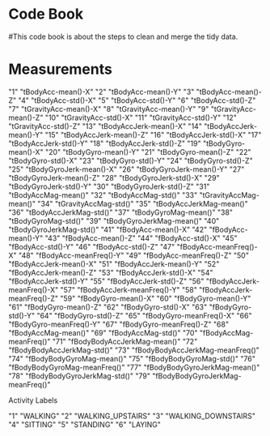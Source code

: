 # Code Book

#This code book is about the steps to clean and merge the tidy data.

# Measurements

"1" "tBodyAcc-mean()-X"
"2" "tBodyAcc-mean()-Y"
"3" "tBodyAcc-mean()-Z"
"4" "tBodyAcc-std()-X"
"5" "tBodyAcc-std()-Y"
"6" "tBodyAcc-std()-Z"
"7" "tGravityAcc-mean()-X"
"8" "tGravityAcc-mean()-Y"
"9" "tGravityAcc-mean()-Z"
"10" "tGravityAcc-std()-X"
"11" "tGravityAcc-std()-Y"
"12" "tGravityAcc-std()-Z"
"13" "tBodyAccJerk-mean()-X"
"14" "tBodyAccJerk-mean()-Y"
"15" "tBodyAccJerk-mean()-Z"
"16" "tBodyAccJerk-std()-X"
"17" "tBodyAccJerk-std()-Y"
"18" "tBodyAccJerk-std()-Z"
"19" "tBodyGyro-mean()-X"
"20" "tBodyGyro-mean()-Y"
"21" "tBodyGyro-mean()-Z"
"22" "tBodyGyro-std()-X"
"23" "tBodyGyro-std()-Y"
"24" "tBodyGyro-std()-Z"
"25" "tBodyGyroJerk-mean()-X"
"26" "tBodyGyroJerk-mean()-Y"
"27" "tBodyGyroJerk-mean()-Z"
"28" "tBodyGyroJerk-std()-X"
"29" "tBodyGyroJerk-std()-Y"
"30" "tBodyGyroJerk-std()-Z"
"31" "tBodyAccMag-mean()"
"32" "tBodyAccMag-std()"
"33" "tGravityAccMag-mean()"
"34" "tGravityAccMag-std()"
"35" "tBodyAccJerkMag-mean()"
"36" "tBodyAccJerkMag-std()"
"37" "tBodyGyroMag-mean()"
"38" "tBodyGyroMag-std()"
"39" "tBodyGyroJerkMag-mean()"
"40" "tBodyGyroJerkMag-std()"
"41" "fBodyAcc-mean()-X"
"42" "fBodyAcc-mean()-Y"
"43" "fBodyAcc-mean()-Z"
"44" "fBodyAcc-std()-X"
"45" "fBodyAcc-std()-Y"
"46" "fBodyAcc-std()-Z"
"47" "fBodyAcc-meanFreq()-X"
"48" "fBodyAcc-meanFreq()-Y"
"49" "fBodyAcc-meanFreq()-Z"
"50" "fBodyAccJerk-mean()-X"
"51" "fBodyAccJerk-mean()-Y"
"52" "fBodyAccJerk-mean()-Z"
"53" "fBodyAccJerk-std()-X"
"54" "fBodyAccJerk-std()-Y"
"55" "fBodyAccJerk-std()-Z"
"56" "fBodyAccJerk-meanFreq()-X"
"57" "fBodyAccJerk-meanFreq()-Y"
"58" "fBodyAccJerk-meanFreq()-Z"
"59" "fBodyGyro-mean()-X"
"60" "fBodyGyro-mean()-Y"
"61" "fBodyGyro-mean()-Z"
"62" "fBodyGyro-std()-X"
"63" "fBodyGyro-std()-Y"
"64" "fBodyGyro-std()-Z"
"65" "fBodyGyro-meanFreq()-X"
"66" "fBodyGyro-meanFreq()-Y"
"67" "fBodyGyro-meanFreq()-Z"
"68" "fBodyAccMag-mean()"
"69" "fBodyAccMag-std()"
"70" "fBodyAccMag-meanFreq()"
"71" "fBodyBodyAccJerkMag-mean()"
"72" "fBodyBodyAccJerkMag-std()"
"73" "fBodyBodyAccJerkMag-meanFreq()"
"74" "fBodyBodyGyroMag-mean()"
"75" "fBodyBodyGyroMag-std()"
"76" "fBodyBodyGyroMag-meanFreq()"
"77" "fBodyBodyGyroJerkMag-mean()"
"78" "fBodyBodyGyroJerkMag-std()"
"79" "fBodyBodyGyroJerkMag-meanFreq()"



Activity Labels

"1"  "WALKING"
"2"  "WALKING_UPSTAIRS"
"3"  "WALKING_DOWNSTAIRS"
"4"  "SITTING"
"5"  "STANDING"
"6"  "LAYING"
